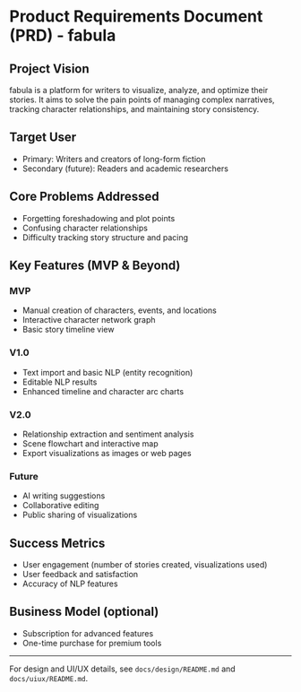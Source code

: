 # Product Requirements Document (PRD) - fabula

## Project Vision

fabula is a platform for writers to visualize, analyze, and optimize their stories. It aims to solve the pain points of managing complex narratives, tracking character relationships, and maintaining story consistency.

## Target User

- Primary: Writers and creators of long-form fiction
- Secondary (future): Readers and academic researchers

## Core Problems Addressed

- Forgetting foreshadowing and plot points
- Confusing character relationships
- Difficulty tracking story structure and pacing

## Key Features (MVP & Beyond)

### MVP

- Manual creation of characters, events, and locations
- Interactive character network graph
- Basic story timeline view

### V1.0

- Text import and basic NLP (entity recognition)
- Editable NLP results
- Enhanced timeline and character arc charts

### V2.0

- Relationship extraction and sentiment analysis
- Scene flowchart and interactive map
- Export visualizations as images or web pages

### Future

- AI writing suggestions
- Collaborative editing
- Public sharing of visualizations

## Success Metrics

- User engagement (number of stories created, visualizations used)
- User feedback and satisfaction
- Accuracy of NLP features

## Business Model (optional)

- Subscription for advanced features
- One-time purchase for premium tools

---

For design and UI/UX details, see `docs/design/README.md` and `docs/uiux/README.md`.
